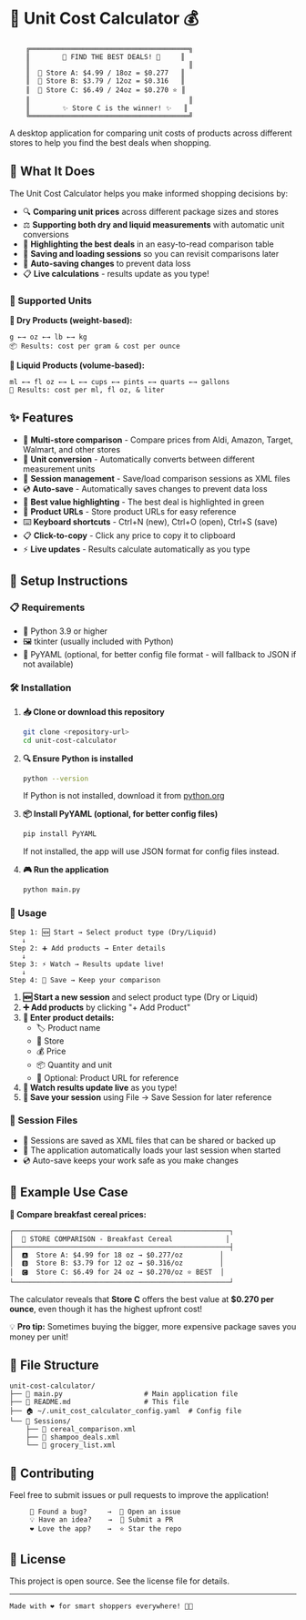 # 🧮 Unit Cost Calculator 💰

```
    ╔═══════════════════════════════════════╗
    ║        💸 FIND THE BEST DEALS! 💸     ║
    ║                                       ║
    ║  🏪 Store A: $4.99 / 18oz = $0.277   ║
    ║  🏪 Store B: $3.79 / 12oz = $0.316   ║
    ║  🏪 Store C: $6.49 / 24oz = $0.270 ⭐ ║
    ║                                       ║
    ║        ✨ Store C is the winner! ✨   ║
    ╚═══════════════════════════════════════╝
```

A desktop application for comparing unit costs of products across different stores to help you find the best deals when shopping.

## 🎯 What It Does

The Unit Cost Calculator helps you make informed shopping decisions by:

- 🔍 **Comparing unit prices** across different package sizes and stores
- ⚖️ **Supporting both dry and liquid measurements** with automatic unit conversions
- 🌟 **Highlighting the best deals** in an easy-to-read comparison table
- 💾 **Saving and loading sessions** so you can revisit comparisons later
- 🔄 **Auto-saving changes** to prevent data loss
- 📋 **Live calculations** - results update as you type!

### 📏 Supported Units

**🥫 Dry Products (weight-based):**

```
g ←→ oz ←→ lb ←→ kg
📦 Results: cost per gram & cost per ounce
```

**🥤 Liquid Products (volume-based):**

```
ml ←→ fl oz ←→ L ←→ cups ←→ pints ←→ quarts ←→ gallons
🧴 Results: cost per ml, fl oz, & liter
```

## ✨ Features

- 🏬 **Multi-store comparison** - Compare prices from Aldi, Amazon, Target, Walmart, and other stores
- 🔄 **Unit conversion** - Automatically converts between different measurement units
- 💾 **Session management** - Save/load comparison sessions as XML files
- 💿 **Auto-save** - Automatically saves changes to prevent data loss
- 🥇 **Best value highlighting** - The best deal is highlighted in green
- 🔗 **Product URLs** - Store product URLs for easy reference
- ⌨️ **Keyboard shortcuts** - Ctrl+N (new), Ctrl+O (open), Ctrl+S (save)
- 📋 **Click-to-copy** - Click any price to copy it to clipboard
- ⚡ **Live updates** - Results calculate automatically as you type

## 🚀 Setup Instructions

### 📋 Requirements

- 🐍 Python 3.9 or higher
- 🖼️ tkinter (usually included with Python)
- 📄 PyYAML (optional, for better config file format - will fallback to JSON if not available)

### 🛠️ Installation

1. **📥 Clone or download this repository**

   ```bash
   git clone <repository-url>
   cd unit-cost-calculator
   ```

2. **🔍 Ensure Python is installed**

   ```bash
   python --version
   ```

   If Python is not installed, download it from [python.org](https://python.org)

3. **📦 Install PyYAML (optional, for better config files)**

   ```bash
   pip install PyYAML
   ```

   If not installed, the app will use JSON format for config files instead.

4. **🎮 Run the application**
   ```bash
   python main.py
   ```

### 🎯 Usage

```
Step 1: 🆕 Start → Select product type (Dry/Liquid)
   ↓
Step 2: ➕ Add products → Enter details
   ↓
Step 3: ⚡ Watch → Results update live!
   ↓
Step 4: 💾 Save → Keep your comparison
```

1. **🆕 Start a new session** and select product type (Dry or Liquid)
2. **➕ Add products** by clicking "+ Add Product"
3. **📝 Enter product details:**
   - 🏷️ Product name
   - 🏪 Store
   - 💰 Price
   - 📦 Quantity and unit
   - 🔗 Optional: Product URL for reference
4. **👀 Watch results update live** as you type!
5. **💾 Save your session** using File → Save Session for later reference

### 💾 Session Files

- 📄 Sessions are saved as XML files that can be shared or backed up
- 🔄 The application automatically loads your last session when started
- 💿 Auto-save keeps your work safe as you make changes

## 🥣 Example Use Case

**🌾 Compare breakfast cereal prices:**

```
┌─────────────────────────────────────────────────────┐
│  🏪 STORE COMPARISON - Breakfast Cereal             │
├─────────────────────────────────────────────────────┤
│  🅰️  Store A: $4.99 for 18 oz → $0.277/oz         │
│  🅱️  Store B: $3.79 for 12 oz → $0.316/oz         │
│  🅲  Store C: $6.49 for 24 oz → $0.270/oz ⭐ BEST  │
└─────────────────────────────────────────────────────┘
```

The calculator reveals that **Store C** offers the best value at **$0.270 per ounce**, even though it has the highest upfront cost!

💡 **Pro tip:** Sometimes buying the bigger, more expensive package saves you money per unit!

## 📁 File Structure

```
unit-cost-calculator/
├── 🐍 main.py                    # Main application file
├── 📖 README.md                  # This file
├── 🏠 ~/.unit_cost_calculator_config.yaml  # Config file
└── 📁 Sessions/
    ├── 🥣 cereal_comparison.xml
    ├── 🧴 shampoo_deals.xml
    └── 🍎 grocery_list.xml
```

## 🤝 Contributing

Feel free to submit issues or pull requests to improve the application!

```
     🐛 Found a bug?     →  📝 Open an issue
     💡 Have an idea?    →  🚀 Submit a PR
     ❤️ Love the app?    →  ⭐ Star the repo
```

## 📜 License

This project is open source. See the license file for details.

---

```
Made with ❤️ for smart shoppers everywhere! 🛒✨
```
